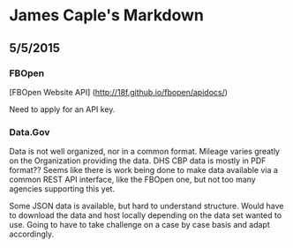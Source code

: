 # James Caple's Markdown
## 5/5/2015

### FBOpen

[FBOpen Website API] (http://18f.github.io/fbopen/apidocs/)

Need to apply for an API key.

### Data.Gov

Data is not well organized, nor in a common format.  Mileage varies greatly on the Organization
providing the data.  DHS CBP data is mostly in PDF format??  Seems like there is work being done
to make data available via a common REST API interface, like the FBOpen one, but not too many
agencies supporting this yet.

Some JSON data is available, but hard to understand structure.  Would have to download the data
and host locally depending on the data set wanted to use.  Going to have to take challenge on a case
by case basis and adapt accordingly. 
